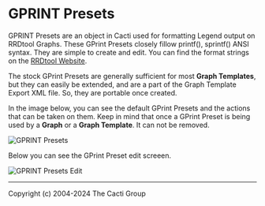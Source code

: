 # GPRINT Presets

GPRINT Presets are an object in Cacti used for formatting
Legend output on RRDtool Graphs.  These GPrint Presets
closely fillow printf(), sprintf() ANSI syntax.  They
are simple to create and edit.  You can find the format
strings on the [RRDtool Website](https://oss.oetiker.ch/rrdtool/doc/rrdgraph_graph.en.html#PRINT).

The stock GPrint Presets are generally sufficient for most
**Graph Templates**, but they can easily be extended,
and are a part of the Graph Template Export XML file.  So,
they are portable once created.

In the image below, you can see the default GPrint Presets
and the actions that can be taken on them.  Keep in mind
that once a GPrint Preset is being used by a **Graph**
or a **Graph Template**.  It can not be removed.

![GPRINT Presets](images/gprint-presets.png)

Below you can see the GPrint Preset edit screeen.

![GPRINT Presets Edit](images/gprint-presets-edit.png)

---
Copyright (c) 2004-2024 The Cacti Group
